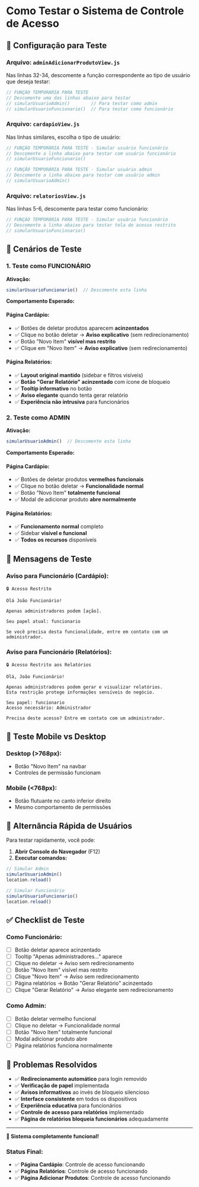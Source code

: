 # Como Testar o Sistema de Controle de Acesso

## 🧪 **Configuração para Teste**

### **Arquivo: `adminAdicionarProdutoView.js`**

Nas linhas 32-34, descomente a função correspondente ao tipo de usuário que deseja testar:

```javascript
// FUNÇÃO TEMPORÁRIA PARA TESTE
// Descomente uma das linhas abaixo para testar
// simularUsuarioAdmin()        // Para testar como admin
// simularUsuarioFuncionario()  // Para testar como funcionário
```

### **Arquivo: `cardapioView.js`**

Nas linhas similares, escolha o tipo de usuário:

```javascript
// FUNÇÃO TEMPORÁRIA PARA TESTE - Simular usuário funcionário
// Descomente a linha abaixo para testar com usuário funcionário
// simularUsuarioFuncionario()

// FUNÇÃO TEMPORÁRIA PARA TESTE - Simular usuário admin  
// Descomente a linha abaixo para testar com usuário admin
// simularUsuarioAdmin()
```

### **Arquivo: `relatoriosView.js`**

Nas linhas 5-6, descomente para testar como funcionário:

```javascript
// FUNÇÃO TEMPORÁRIA PARA TESTE - Simular usuário funcionário
// Descomente a linha abaixo para testar tela de acesso restrito
// simularUsuarioFuncionario()
```

## 🔬 **Cenários de Teste**

### **1. Teste como FUNCIONÁRIO**

**Ativação:**
```javascript
simularUsuarioFuncionario()  // Descomente esta linha
```

**Comportamento Esperado:**

#### **Página Cardápio:**
- ✅ Botões de deletar produtos aparecem **acinzentados**
- ✅ Clique no botão deletar → **Aviso explicativo** (sem redirecionamento)
- ✅ Botão "Novo Item" **visível mas restrito**
- ✅ Clique em "Novo Item" → **Aviso explicativo** (sem redirecionamento)

#### **Página Relatórios:**
- ✅ **Layout original mantido** (sidebar e filtros visíveis)
- ✅ **Botão "Gerar Relatório" acinzentado** com ícone de bloqueio
- ✅ **Tooltip informativo** no botão
- ✅ **Aviso elegante** quando tenta gerar relatório
- ✅ **Experiência não intrusiva** para funcionários

### **2. Teste como ADMIN**

**Ativação:**
```javascript
simularUsuarioAdmin()  // Descomente esta linha
```

**Comportamento Esperado:**

#### **Página Cardápio:**
- ✅ Botões de deletar produtos **vermelhos funcionais**
- ✅ Clique no botão deletar → **Funcionalidade normal**
- ✅ Botão "Novo Item" **totalmente funcional**
- ✅ Modal de adicionar produto **abre normalmente**

#### **Página Relatórios:**
- ✅ **Funcionamento normal** completo
- ✅ Sidebar **visível e funcional**
- ✅ **Todos os recursos** disponíveis

## 🎯 **Mensagens de Teste**

### **Aviso para Funcionário (Cardápio):**
```
🔒 Acesso Restrito

Olá João Funcionário!

Apenas administradores podem [ação].

Seu papel atual: funcionario

Se você precisa desta funcionalidade, entre em contato com um administrador.
```

### **Aviso para Funcionário (Relatórios):**
```
🔒 Acesso Restrito aos Relatórios

Olá, João Funcionário!

Apenas administradores podem gerar e visualizar relatórios. 
Esta restrição protege informações sensíveis do negócio.

Seu papel: funcionario
Acesso necessário: Administrador

Precisa deste acesso? Entre em contato com um administrador.
```

## 📱 **Teste Mobile vs Desktop**

### **Desktop (>768px):**
- Botão "Novo Item" na navbar
- Controles de permissão funcionam

### **Mobile (<768px):**
- Botão flutuante no canto inferior direito
- Mesmo comportamento de permissões

## 🔄 **Alternância Rápida de Usuários**

Para testar rapidamente, você pode:

1. **Abrir Console do Navegador** (F12)
2. **Executar comandos:**

```javascript
// Simular Admin
simularUsuarioAdmin()
location.reload()

// Simular Funcionário  
simularUsuarioFuncionario()
location.reload()
```

## ✅ **Checklist de Teste**

### **Como Funcionário:**
- [ ] Botão deletar aparece acinzentado
- [ ] Tooltip "Apenas administradores..." aparece
- [ ] Clique no deletar → Aviso sem redirecionamento
- [ ] Botão "Novo Item" visível mas restrito
- [ ] Clique "Novo Item" → Aviso sem redirecionamento
- [ ] Página relatórios → Botão "Gerar Relatório" acinzentado
- [ ] Clique "Gerar Relatório" → Aviso elegante sem redirecionamento

### **Como Admin:**
- [ ] Botão deletar vermelho funcional
- [ ] Clique no deletar → Funcionalidade normal
- [ ] Botão "Novo Item" totalmente funcional
- [ ] Modal adicionar produto abre
- [ ] Página relatórios funciona normalmente

## 🚨 **Problemas Resolvidos**

- ✅ **Redirecionamento automático** para login removido
- ✅ **Verificação de papel** implementada
- ✅ **Avisos informativos** ao invés de bloqueio silencioso
- ✅ **Interface consistente** em todos os dispositivos
- ✅ **Experiência educativa** para funcionários
- ✅ **Controle de acesso para relatórios** implementado
- ✅ **Página de relatórios bloqueia funcionários** adequadamente

---

**🎉 Sistema completamente funcional!** 

### **Status Final:**
- ✅ **Página Cardápio**: Controle de acesso funcionando
- ✅ **Página Relatórios**: Controle de acesso funcionando
- ✅ **Página Adicionar Produtos**: Controle de acesso funcionando 